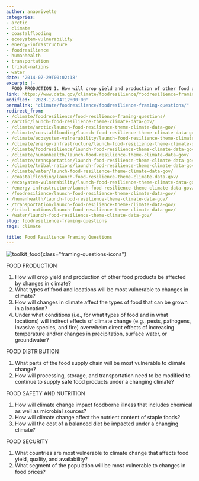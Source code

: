 ```yaml
---
author: anaprivette
categories:
- arctic
- climate
- coastalflooding
- ecosystem-vulnerability
- energy-infrastructure
- foodresilience
- humanhealth
- transportation
- tribal-nations
- water
date: '2014-07-29T00:02:18'
excerpt: |-
  FOOD PRODUCTION 1. How will crop yield and production of other food products be affected by changes in climate? 2. What types of food and locations will be most vulnerable to changes in climate? 3. How will changes in climate affect the types of food…
link: https://www.data.gov/climate/foodresilience/foodresilience-framing-questions/
modified: '2023-12-04T12:00:00'
permalink: "climate/foodresilience/foodresilience-framing-questions/"
redirect_from:
- /climate/foodresilience/food-resilience-framing-questions/
- /arctic/launch-food-resilience-theme-climate-data-gov/
- /climate/arctic/launch-food-resilience-theme-climate-data-gov/
- /climate/coastalflooding/launch-food-resilience-theme-climate-data-gov/
- /climate/ecosystem-vulnerability/launch-food-resilience-theme-climate-data-gov/
- /climate/energy-infrastructure/launch-food-resilience-theme-climate-data-gov/
- /climate/foodresilience/launch-food-resilience-theme-climate-data-gov/
- /climate/humanhealth/launch-food-resilience-theme-climate-data-gov/
- /climate/transportation/launch-food-resilience-theme-climate-data-gov/
- /climate/tribal-nations/launch-food-resilience-theme-climate-data-gov/
- /climate/water/launch-food-resilience-theme-climate-data-gov/
- /coastalflooding/launch-food-resilience-theme-climate-data-gov/
- /ecosystem-vulnerability/launch-food-resilience-theme-climate-data-gov/
- /energy-infrastructure/launch-food-resilience-theme-climate-data-gov/
- /foodresilience/launch-food-resilience-theme-climate-data-gov/
- /humanhealth/launch-food-resilience-theme-climate-data-gov/
- /transportation/launch-food-resilience-theme-climate-data-gov/
- /tribal-nations/launch-food-resilience-theme-climate-data-gov/
- /water/launch-food-resilience-theme-climate-data-gov/
slug: foodresilience-framing-questions
tags: climate

title: Food Resilience Framing Questions
---
```


![toolkit_food](https://s3-us-gov-west-1.amazonaws.com/cg-0817d6e3-93c4-4de8-8b32-da6919464e61/toolkit_food-1024x1024.png){class="framing-questions-icons"}

FOOD PRODUCTION

1. How will crop yield and production of other food products be affected by changes in climate?
2. What types of food and locations will be most vulnerable to changes in climate?
3. How will changes in climate affect the types of food that can be grown in a location?
4. Under what conditions (i.e., for what types of food and in what locations) will indirect effects of climate change (e.g., pests, pathogens, invasive species, and fire) overwhelm direct effects of increasing temperature and/or changes in precipitation, surface water, or groundwater?

FOOD DISTRIBUTION

1. What parts of the food supply chain will be most vulnerable to climate change?
2. How will processing, storage, and transportation need to be modified to continue to supply safe food products under a changing climate?

FOOD SAFETY AND NUTRITION

1. How will climate change impact foodborne illness that includes chemical as well as microbial sources?
2. How will climate change affect the nutrient content of staple foods?
3. How will the cost of a balanced diet be impacted under a changing climate?

FOOD SECURITY

1. What countries are most vulnerable to climate change that affects food yield, quality, and availability?
2. What segment of the population will be most vulnerable to changes in food prices?
